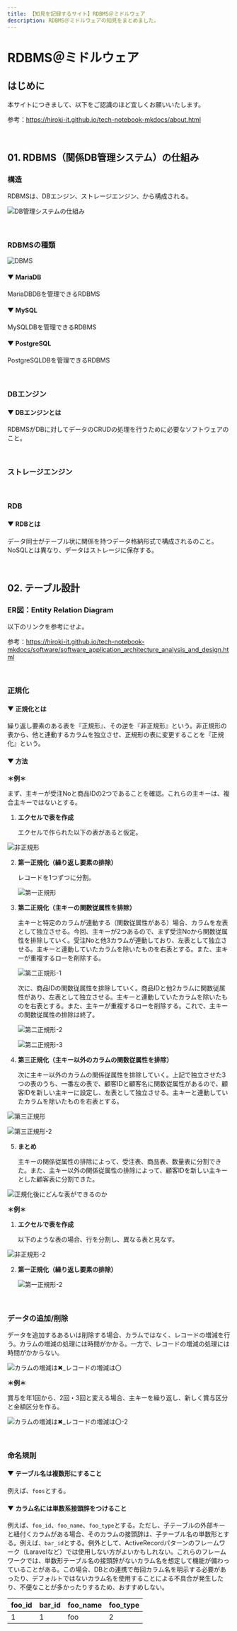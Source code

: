 ```yaml
---
title: 【知見を記録するサイト】RDBMS＠ミドルウェア
description: RDBMS＠ミドルウェアの知見をまとめました。
---
```


# RDBMS＠ミドルウェア

## はじめに

本サイトにつきまして、以下をご認識のほど宜しくお願いいたします。

参考：https://hiroki-it.github.io/tech-notebook-mkdocs/about.html

<br>

## 01. RDBMS（関係DB管理システム）の仕組み

### 構造

RDBMSは、DBエンジン、ストレージエンジン、から構成される。

![DB管理システムの仕組み](https://raw.githubusercontent.com/hiroki-it/tech-notebook/master/images/DB管理システムの仕組み.png)

<br>

### RDBMSの種類

![DBMS](https://raw.githubusercontent.com/hiroki-it/tech-notebook/master/images/DBMS.jpg)

#### ▼ MariaDB

  MariaDBDBを管理できるRDBMS

#### ▼ MySQL

  MySQLDBを管理できるRDBMS

#### ▼ PostgreSQL

  PostgreSQLDBを管理できるRDBMS

<br>

### DBエンジン

#### ▼ DBエンジンとは

RDBMSがDBに対してデータのCRUDの処理を行うために必要なソフトウェアのこと。

<br>

### ストレージエンジン

<br>

### RDB

#### ▼ RDBとは

データ同士がテーブル状に関係を持つデータ格納形式で構成されるのこと。NoSQLとは異なり、データはストレージに保存する。

<br>

## 02. テーブル設計

### ER図：Entity Relation Diagram

以下のリンクを参考にせよ。

参考：https://hiroki-it.github.io/tech-notebook-mkdocs/software/software_application_architecture_analysis_and_design.html

<br>

### 正規化

#### ▼ 正規化とは

繰り返し要素のある表を『正規形』、その逆を『非正規形』という。非正規形の表から、他と連動するカラムを独立させ、正規形の表に変更することを『正規化』という。

#### ▼ 方法

**＊例＊**

まず、主キーが受注Noと商品IDの2つであることを確認。これらの主キーは、複合主キーではないとする。

1. **エクセルで表を作成**

   エクセルで作られた以下の表があると仮定。

![非正規形](https://raw.githubusercontent.com/hiroki-it/tech-notebook/master/images/非正規形.png)

2. **第一正規化（繰り返し要素の排除）**

   レコードを1つずつに分割。

   ![第一正規形](https://raw.githubusercontent.com/hiroki-it/tech-notebook/master/images/第一正規形.png)

3. **第二正規化（主キーの関数従属性を排除）**

   主キーと特定のカラムが連動する（関数従属性がある）場合、カラムを左表として独立させる。今回、主キーが2つあるので、まず受注Noから関数従属性を排除していく。受注Noと他3カラムが連動しており、左表として独立させる。主キーと連動していたカラムを除いたものを右表とする。また、主キーが重複するローを削除する。

   ![第二正規形-1](https://raw.githubusercontent.com/hiroki-it/tech-notebook/master/images/第二正規形-1.png)

   次に、商品IDの関数従属性を排除していく。商品IDと他2カラムに関数従属性があり、左表として独立させる。主キーと連動していたカラムを除いたものを右表とする。また、主キーが重複するローを削除する。これで、主キーの関数従属性の排除は終了。

   ![第二正規形-2](https://raw.githubusercontent.com/hiroki-it/tech-notebook/master/images/第二正規形-2.png)

   ![第二正規形-3](https://raw.githubusercontent.com/hiroki-it/tech-notebook/master/images/第二正規形-3.png)

4. **第三正規化（主キー以外のカラムの関数従属性を排除）**

   次に主キー以外のカラムの関係従属性を排除していく。上記で独立させた3つの表のうち、一番左の表で、顧客IDと顧客名に関数従属性があるので、顧客IDを新しい主キーに設定し、左表として独立させる。主キーと連動していたカラムを除いたものを右表とする。

![第三正規形](https://raw.githubusercontent.com/hiroki-it/tech-notebook/master/images/第三正規形-1.png)

![第三正規形-2](https://raw.githubusercontent.com/hiroki-it/tech-notebook/master/images/第三正規形-2.png)

5. **まとめ**

   主キーの関係従属性の排除によって、受注表、商品表、数量表に分割できた。また、主キー以外の関係従属性の排除によって、顧客IDを新しい主キーとした顧客表に分割できた。

![正規化後にどんな表ができるのか](https://raw.githubusercontent.com/hiroki-it/tech-notebook/master/images/正規化後にどんな表ができるのか.png)

**＊例＊**

1. **エクセルで表を作成**

   以下のような表の場合、行を分割し、異なる表と見なす。

![非正規形-2](https://raw.githubusercontent.com/hiroki-it/tech-notebook/master/images/非正規形-2.png)

2. **第一正規化（繰り返し要素の排除）**

   ![第一正規形-2](https://raw.githubusercontent.com/hiroki-it/tech-notebook/master/images/第一正規形-2.png)

<br>

### データの追加/削除

データを追加するあるいは削除する場合、カラムではなく、レコードの増減を行う。カラムの増減の処理には時間がかかる。一方で、レコードの増減の処理には時間がかからない。

![カラムの増減は✖_レコードの増減は〇](https://raw.githubusercontent.com/hiroki-it/tech-notebook/master/images/カラムの増減は✖_レコードの増減は〇-1.png)

**＊例＊**

賞与を年1回から、2回・3回と変える場合、主キーを繰り返し、新しく賞与区分と金額区分を作る。

![カラムの増減は✖_レコードの増減は〇-2](https://raw.githubusercontent.com/hiroki-it/tech-notebook/master/images/カラムの増減は✖_レコードの増減は〇-2.png)

<br>

### 命名規則

#### ▼ テーブル名は複数形にすること

例えば、```foos```とする。

#### ▼ カラム名には単数系接頭辞をつけること

例えば、```foo_id```、```foo_name```、```foo_type```とする。ただし、子テーブルの外部キーと紐付くカラムがある場合、そのカラムの接頭辞は、子テーブル名の単数形とする。例えば、```bar_id```とする。例外として、ActiveRecordパターンのフレームワーク（Laravelなど）では使用しない方がよいかもしれない。これらのフレームワークでは、単数形テーブル名の接頭辞がないカラム名を想定して機能が備わっていることがある。この場合、DBとの連携で毎回カラム名を明示する必要があったり、デフォルトではないカラム名を使用することによる不具合が発生したり、不便なことが多かったりするため、おすすめしない。

| foo_id | bar_id | foo_name | foo_type |
| ------ | ------ | -------- | -------- |
| 1      | 1      | foo      | 2        |

<br>
